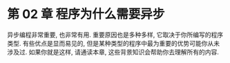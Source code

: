 <!-- CHAPTER 2
Why Programs Need to Be Asynchronous -->

# 第 02 章 程序为什么需要异步

<!-- Asynchronous programming is important and useful, but the reason that it’s important
varies, depending on what kind of application you’re writing. Some of the benefits exist
everywhere, but matter most in a kind of application that you may never write. If this
applies to you, do read the whole chapter, as the background knowledge will help you
to understand the whole context. -->
异步编程非常重要, 也非常有用. 重要原因也是多种多样, 它取决于你所编写的程序类型. 
有些优点是显而易见的, 但是某种类型的程序中最为重要的优势可能你从未涉及过. 
如果你就是这样, 请通读本章, 这些背景知识会帮助你去理解所有的内容.


